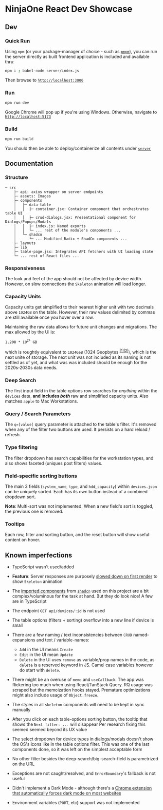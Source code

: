 # NinjaOne React Dev Showcase

## Dev

### Quick Run

Using `npm` (or your package-manager of choice - such as [`pnpm`](https://pnpm.io/installation#using-a-standalone-script)), you can run the server directly as built frontend application is included and available thru:

```bash
npm i ; babel-node server/index.js
```

Then browse to [`http://localhost:3000`](http://localhost:3000)

### Run

```bash
npm run dev
```

Google Chrome will pop up if you're using Windows. Otherwise, navigate to [`http://localhost:5173`](http://localhost:5173)

### Build

```bash
npm run build
```

You should then be able to deploy/containerize all contents under [`server`](server)

## Documentation

### Structure

```raw
─ src
    ├─ api: axios wrapper on server endpoints
    ├─ assets: Images
    ├─ components
    │   ├─ data-table
    │   │  ├─ container.jsx: Container component that orchestrates table UI
    │   │  ├─ crud-dialogs.jsx: Presentational component for Dialogs/Popups/Modals
    │   │  ├─ index.js: Named exports
    │   │  └─ ... rest of the module's components ...
    │   └─ shadcn
    │      └─ ... Modified Radix + ShadCn components ...
    ├─ layouts
    ├─ lib
    ├─ table-page.jsx: Integrates API fetchers with UI loading state
    └─ ... rest of React files ...
```

### Responsiveness

The look and feel of the app should not be affected by device width. However, on slow connections the `Skeleton` animation will load longer.

### Capacity Units

Capacity units get simplified to their nearest higher unit with two decimals above `1024GB` on the table. However, their raw values delimited by commas are still available once you hover over a row.

Maintaining the raw data allows for future unit changes and migrations.
The max allowed by the UI is: <pre>`1.208 * 10`<sup>`24`</sup>` GB`</pre> which is roughtly equivalent to `1024GeB` (1024 Geopbytes <sup>[[1]](https://en.wiktionary.org/wiki/geopbyte)[[2]](https://itlaw.fandom.com/wiki/Geopbyte)</sup>), which is the next unite of storage. The next unit was not included as its naming is not settled as of yet, and what was was included should be enough for the 2020s-2030s data needs.

### Deep Search

The first input field in the table options row searches for _anything_ within the `devices` data, **and includes _both_** raw and simplified capacity units. Also matches `apple` to Mac Workstations.

### Query / Search Parameters

The `q=[value]` query parameter is attached to the table's filter. It's removed when any of the filter two buttons are used. It persists on a hard reload / refresh.

### Type filtering

The filter dropdown has search capabilities for the workstation types, and also shows faceted (uniques post filters) values.

### Field-specific sorting buttons

The main 3 fields (`system_name`, `type`, and `hdd_capacity`) within `devices.json` can be uniquely sorted. Each has its own button instead of a combined dropdown sort.

**Note**: Multi-sort was not implemented. When a new field's sort is toggled, the previous one is removed.

### Tooltips

Each row, filter and sorting button, and the reset button will show useful content on hover.

## Known imperfections

- TypeScript wasn't used/added
- **Feature**: Server responses are purposely [slowed down on first render](./server/controllers/devices.js#L19) to show `Skeleton` animation

- The [imported components](/src/components/shadcn/) from [`shadcn`](https://ui.shadcn.com/) used on this project are a bit complex/voluminous for the task at hand. But they do look nice! A few are in TypeScript
- The endpoint `GET api/devices/:id` is not used
- The table options (filters + sorting) overflow into a new line if device is small
- There are a few naming / text inconsistencies between `CRUD` named-expansions and text / variable-names:
  - `Add` in the UI means `Create`
  - `Edit` in the UI mean `Update`
  - `Delete` in the UI uses `remove` as variable/prop names in the code, as `delete` is a reserved keyword in JS. Camel case variables however do start with `delete`.
- There might be an overuse of `memo` and `useCallback`. The app was flickering too much when using React/TanStack Query. RQ usage was scraped but the memoization hooks stayed. Premature optimizations might also include usage of `Object.freeze`.
- The styles in all `skeleton` components will need to be kept in sync manually
- After you click on each table-options sorting button, the tooltip that shows the `Next filter: ...` will disappear Per research fixing this seemed seemed beyond its UX value
- The select dropdown for device types in dialogs/modals doesn't show the OS's icons like in the table options filter. This was one of the last components done, so it was left on the simplest acceptable form
- No other filter besides the deep-search/big-search-field is parametrized on the URL
- Exceptions are not caught/resolved, and `ErrorBoundary`'s fallback is not useful
- Didn't implement a Dark Mode - although there's a [Chrome extension that automatically forces dark mode on most websites](https://chromewebstore.google.com/detail/dark-reader/eimadpbcbfnmbkopoojfekhnkhdbieeh?hl=en-US3)
- Environment variables (`PORT`, etc) support was not implemented
